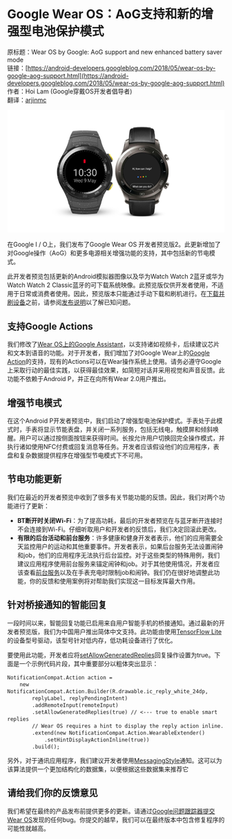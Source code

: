 # Google Wear OS：AoG支持和新的增强型电池保护模式

原标题：Wear OS by Google: AoG support and new enhanced battery saver mode  
链接：[https://android-developers.googleblog.com/2018/05/wear-os-by-google-aog-support.html](https://android-developers.googleblog.com/2018/05/wear-os-by-google-aog-support.html)  
作者：Hoi Lam (Google穿戴OS开发者倡导者)  
翻译：[arjinmc](https://github.com/arjinmc)  

![img](../images/2018.5.9.wear.png)  

在Google I / O上，我们发布了Google Wear OS 开发者预览版2。此更新增加了对Google操作（AoG）和更多电源相关增强功能的支持，其中包括新的节电模式。

此开发者预览包括更新的Android模拟器图像以及华为Watch Watch 2蓝牙或华为Watch Watch 2 Classic蓝牙的可下载系统映像。此预览版仅供开发者使用，不适用于日常或消费者使用。因此，预览版本只能通过手动下载和刷机进行。在[下载并刷设备](https://developer.android.com/wear/releases/wear-preview-downloads.html)之前，请参阅[发布说明](https://developer.android.com/wear/releases/index.html)以了解已知问题。

## 支持Google Actions

我们修改了[Wear OS上的Google Assistant](https://www.blog.google/products/wear-os/get-more-done-google-assistant-wear-os-google/)，以支持诸如视频卡，后续建议芯片和文本到语音的功能。对于开发者，我们增加了对Google Wear上的[Google Action](https://developers.google.com/actions/)的支持，现有的Actions可以在Wear操作系统上使用。请务必遵守Google上采取行动的最佳实践，以获得最佳效果，如简短对话并采用视觉和声音反馈。此功能不依赖于Android P，并正在向所有Wear 2.0用户推出。

## 增强节电模式

在这个Android P开发者预览中，我们启动了增强型电池保护模式。手表处于此模式时，手表将显示节能表盘，并关闭一系列服务，包括无线电，触摸屏和倾斜唤醒。用户可以通过按侧面按钮来获得时间。长按允许用户切换回完全操作模式，并执行诸如使用NFC付费或回复消息等任务。开发者应该假设他们的应用程序，表盘和复杂数据提供程序在增强型节电模式下不可用。

## 节电功能更新

我们在最近的开发者预览中收到了很多有关节能功能的反馈。因此，我们对两个功能进行了更新：

* <strong>BT断开时关闭Wi-Fi</strong>：为了提高功耗，最后的开发者预览在与蓝牙断开连接时不会连接到Wi-Fi。仔细听取用户和开发者的反馈后，我们决定回滚此更改。
* <strong>有限的后台活动和前台服务</strong>：许多健康和健身开发者表示，他们的应用需要全天监控用户的运动和其他重要事件。开发者表示，如果后台服务无法设置闹钟和job，他们的应用程序无法执行后台监控。对于这些类型的特殊用例，我们建议应用程序使用前台服务来锚定闹钟和job。对于其他使用情况，开发者应该查看[前台服务](https://developer.android.com/guide/components/services#Foreground)以及在手表充电时限制job和闹钟。我们仍在很好地调整此功能，你的反馈和使用案例将对帮助我们实现这一目标发挥最大作用。

## 针对桥接通知的智能回复

一段时间以来，智能回复功能已启用来自用户智能手机的桥接通知。通过最新的开发者预览版，我们为中国用户推出简体中文支持。此功能由使用[TensorFlow Lite](https://www.tensorflow.org/mobile/tflite/)的设备型号驱动，该型号针对低内存，低功耗设备进行了优化。

要使用此功能，开发者应将[setAllowGeneratedReplies](https://developer.android.com/reference/android/support/v4/app/NotificationCompat.Action.Builder.html#setAllowGeneratedReplies(boolean))回复操作设置为true。下面是一个示例代码片段，其中重要部分以粗体突出显示：

```code
NotificationCompat.Action action =
    new NotificationCompat.Action.Builder(R.drawable.ic_reply_white_24dp,
        replyLabel, replyPendingIntent)
        .addRemoteInput(remoteInput)
        .setAllowGeneratedReplies(true) // <--- true to enable smart replies
        // Wear OS requires a hint to display the reply action inline.
        .extend(new NotificationCompat.Action.WearableExtender()
            .setHintDisplayActionInline(true))
        .build();
```      

另外，对于通讯应用程序，我们建议开发者使用[MessagingStyle](https://developer.android.com/reference/android/support/v4/app/NotificationCompat.MessagingStyle)通知。这可以为该算法提供一个更加结构化的数据集，以便根据这些数据集来推荐它

## 请给我们你的反馈意见

我们希望在最终的产品发布前提供更多的更新。请通过[Google问题跟踪器提交Wear OS](https://issuetracker.google.com/issues/new?component=192711&template=840908)发现的任何bug。你提交的越早，我们可以在最终版本中包含修复程序的可能性就越高。
